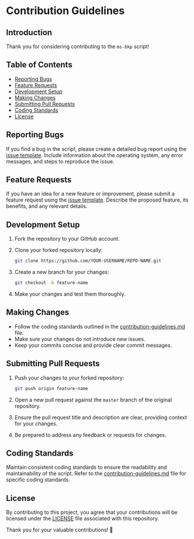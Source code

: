 # Contribution Guidelines

## Introduction

Thank you for considering contributing to the `ms-bkp` script!

## Table of Contents

- [Reporting Bugs](#reporting-bugs)
- [Feature Requests](#feature-requests)
- [Development Setup](#development-setup)
- [Making Changes](#making-changes)
- [Submitting Pull Requests](#submitting-pull-requests)
- [Coding Standards](#coding-standards)
- [License](#license)

## Reporting Bugs

If you find a bug in the script, please create a detailed bug report using the [issue template](https://github.com/vinugawade/ms-bkp/blob/master/.github/ISSUE_TEMPLATE/bug_report.md). Include information about the operating system, any error messages, and steps to reproduce the issue.

## Feature Requests

If you have an idea for a new feature or improvement, please submit a feature request using the [issue template](https://github.com/vinugawade/ms-bkp/blob/master/.github/ISSUE_TEMPLATE/feature_request.md). Describe the proposed feature, its benefits, and any relevant details.

## Development Setup

1. Fork the repository to your GitHub account.
2. Clone your forked repository locally:

    ```bash
    git clone https://github.com/YOUR-USERNAME/REPO-NAME.git
    ```

3. Create a new branch for your changes:

    ```bash
    git checkout -b feature-name
    ```

4. Make your changes and test them thoroughly.

## Making Changes

- Follow the coding standards outlined in the [contribution-guidelines.md](contribution-guidelines.md) file.
- Make sure your changes do not introduce new issues.
- Keep your commits concise and provide clear commit messages.

## Submitting Pull Requests

1. Push your changes to your forked repository:

    ```bash
    git push origin feature-name
    ```

2. Open a new pull request against the `master` branch of the original repository.
3. Ensure the pull request title and description are clear, providing context for your changes.
4. Be prepared to address any feedback or requests for changes.

## Coding Standards

Maintain consistent coding standards to ensure the readability and maintainability of the script. Refer to the [contribution-guidelines.md](contribution-guidelines.md) file for specific coding standards.

## License

By contributing to this project, you agree that your contributions will be licensed under the [LICENSE](https://github.com/vinugawade/ms-bkp/blob/master/LICENSE) file associated with this repository.

Thank you for your valuable contributions! 🚀
